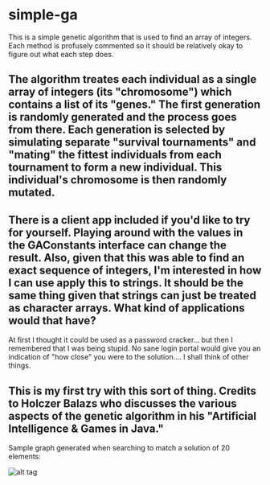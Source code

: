 # simple-ga
This is a simple genetic algorithm that is used to find an array of integers. Each method is profusely commented so it should be relatively okay to figure out what each step does. 

The algorithm treates each individual as a single array of integers (its "chromosome") which contains a list of its "genes." The first generation is randomly generated and the process goes from there. Each generation is selected by simulating separate "survival tournaments" and "mating" the fittest individuals from each tournament to form a new individual. This individual's chromosome is then randomly mutated.
---
There is a client app included if you'd like to try for yourself. Playing around with the values in the GAConstants interface can change the result. Also, given that this was able to find an exact sequence of integers, I'm interested in how I can use apply this to strings. It should be the same thing given that strings can just be treated as character arrays. What kind of applications would that have?
---
At first I thought it could be used as a password cracker... but then I remembered that I was being stupid. No sane login portal would give you an indication of "how close" you were to the solution.... I shall think of other things.

This is my first try with this sort of thing. Credits to Holczer Balazs who discusses the various aspects of the genetic algorithm in his "Artificial Intelligence & Games in Java."
---
Sample graph generated when searching to match a solution of 20 elements:

![alt tag](http://i.imgur.com/io8GQYU.png)

